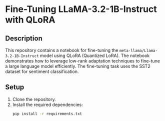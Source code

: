 # Fine-Tuning LLaMA-3.2-1B-Instruct with QLoRA

## Description
This repository contains a notebook for fine-tuning the `meta-llama/Llama-3.2-1B-Instruct` model using QLoRA (Quantized LoRA). The notebook demonstrates how to leverage low-rank adaptation techniques to fine-tune a large language model efficiently. The fine-tuning task uses the SST2 dataset for sentiment classification.

## Setup
1. Clone the repository.  
2. Install the required dependencies:  
   ```bash
   pip install -r requirements.txt
